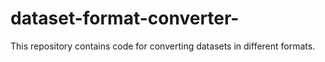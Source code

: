 # dataset-format-converter-
This repository contains code for converting datasets in different formats. 
